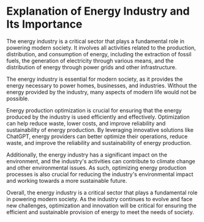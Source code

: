Explanation of Energy Industry and Its Importance
===============================================================

The energy industry is a critical sector that plays a fundamental role in powering modern society. It involves all activities related to the production, distribution, and consumption of energy, including the extraction of fossil fuels, the generation of electricity through various means, and the distribution of energy through power grids and other infrastructure.

The energy industry is essential for modern society, as it provides the energy necessary to power homes, businesses, and industries. Without the energy provided by the industry, many aspects of modern life would not be possible.

Energy production optimization is crucial for ensuring that the energy produced by the industry is used efficiently and effectively. Optimization can help reduce waste, lower costs, and improve reliability and sustainability of energy production. By leveraging innovative solutions like ChatGPT, energy providers can better optimize their operations, reduce waste, and improve the reliability and sustainability of energy production.

Additionally, the energy industry has a significant impact on the environment, and the industry's activities can contribute to climate change and other environmental issues. As such, optimizing energy production processes is also crucial for reducing the industry's environmental impact and working towards a more sustainable future.

Overall, the energy industry is a critical sector that plays a fundamental role in powering modern society. As the industry continues to evolve and face new challenges, optimization and innovation will be critical for ensuring the efficient and sustainable provision of energy to meet the needs of society.
